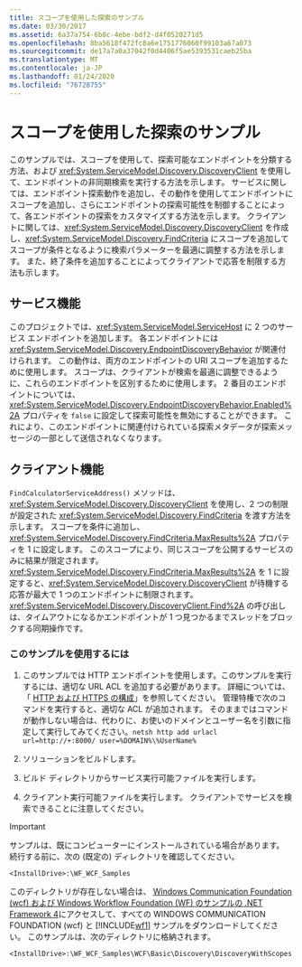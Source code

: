 ```yaml
---
title: スコープを使用した探索のサンプル
ms.date: 03/30/2017
ms.assetid: 6a37a754-6b8c-4ebe-bdf2-d4f0520271d5
ms.openlocfilehash: 8ba5618f472fc8a6e1751776060f99103a67a073
ms.sourcegitcommit: de17a7a0a37042f0d4406f5ae5393531caeb25ba
ms.translationtype: MT
ms.contentlocale: ja-JP
ms.lasthandoff: 01/24/2020
ms.locfileid: "76728755"
---
```

# <a name="discovery-with-scopes-sample"></a>スコープを使用した探索のサンプル

このサンプルでは、スコープを使用して、探索可能なエンドポイントを分類する方法、および <xref:System.ServiceModel.Discovery.DiscoveryClient> を使用して、エンドポイントの非同期検索を実行する方法を示します。 サービスに関しては、エンドポイント探索動作を追加し、その動作を使用してエンドポイントにスコープを追加し、さらにエンドポイントの探索可能性を制御することによって、各エンドポイントの探索をカスタマイズする方法を示します。 クライアントに関しては、<xref:System.ServiceModel.Discovery.DiscoveryClient> を作成し、<xref:System.ServiceModel.Discovery.FindCriteria> にスコープを追加してスコープが条件となるように検索パラメーターを最適に調整する方法を示します。 また、終了条件を追加することによってクライアントで応答を制限する方法も示します。

## <a name="service-features"></a>サービス機能

このプロジェクトでは、<xref:System.ServiceModel.ServiceHost> に 2 つのサービス エンドポイントを追加します。 各エンドポイントには <xref:System.ServiceModel.Discovery.EndpointDiscoveryBehavior> が関連付けられます。 この動作は、両方のエンドポイントの URI スコープを追加するために使用します。 スコープは、クライアントが検索を最適に調整できるように、これらのエンドポイントを区別するために使用します。 2 番目のエンドポイントについては、<xref:System.ServiceModel.Discovery.EndpointDiscoveryBehavior.Enabled%2A> プロパティを `false` に設定して探索可能性を無効にすることができます。 これにより、このエンドポイントに関連付けられている探索メタデータが探索メッセージの一部として送信されなくなります。

## <a name="client-features"></a>クライアント機能

`FindCalculatorServiceAddress()` メソッドは、<xref:System.ServiceModel.Discovery.DiscoveryClient> を使用し、2 つの制限が設定された <xref:System.ServiceModel.Discovery.FindCriteria> を渡す方法を示します。 スコープを条件に追加し、<xref:System.ServiceModel.Discovery.FindCriteria.MaxResults%2A> プロパティを 1 に設定します。 このスコープにより、同じスコープを公開するサービスのみに結果が限定されます。 <xref:System.ServiceModel.Discovery.FindCriteria.MaxResults%2A> を 1 に設定すると、<xref:System.ServiceModel.Discovery.DiscoveryClient> が待機する応答が最大で 1 つのエンドポイントに制限されます。 <xref:System.ServiceModel.Discovery.DiscoveryClient.Find%2A> の呼び出しは、タイムアウトになるかエンドポイントが 1 つ見つかるまでスレッドをブロックする同期操作です。

### <a name="to-use-this-sample"></a>このサンプルを使用するには

1. このサンプルでは HTTP エンドポイントを使用します。このサンプルを実行するには、適切な URL ACL を追加する必要があります。 詳細については、「 [HTTP および HTTPS の構成](../feature-details/configuring-http-and-https.md)」を参照してください。 管理特権で次のコマンドを実行すると、適切な ACL が追加されます。 そのままではコマンドが動作しない場合は、代わりに、お使いのドメインとユーザー名を引数に指定して実行してみてください。`netsh http add urlacl url=http://+:8000/ user=%DOMAIN%\%UserName%`

2. ソリューションをビルドします。

3. ビルド ディレクトリからサービス実行可能ファイルを実行します。

4. クライアント実行可能ファイルを実行します。 クライアントでサービスを検索できることに注意してください。

> [!IMPORTANT]
> サンプルは、既にコンピューターにインストールされている場合があります。 続行する前に、次の (既定の) ディレクトリを確認してください。
>
> `<InstallDrive>:\WF_WCF_Samples`
>
> このディレクトリが存在しない場合は、 [Windows Communication Foundation (wcf) および Windows Workflow Foundation (WF) のサンプルの .NET Framework 4](https://www.microsoft.com/download/details.aspx?id=21459)にアクセスして、すべての WINDOWS COMMUNICATION FOUNDATION (wcf) と [!INCLUDE[wf1](../../../../includes/wf1-md.md)] サンプルをダウンロードしてください。 このサンプルは、次のディレクトリに格納されます。
>
> `<InstallDrive>:\WF_WCF_Samples\WCF\Basic\Discovery\DiscoveryWithScopes`
